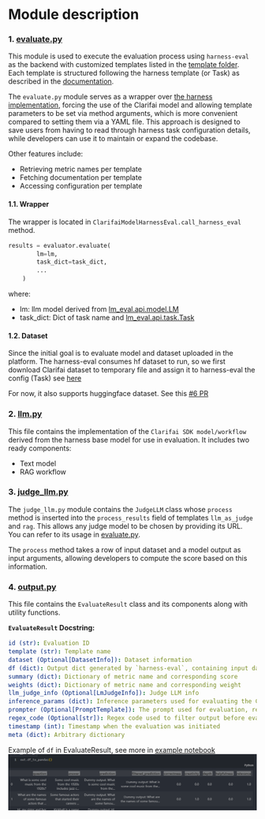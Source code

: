 # Module description

### 1. [evaluate.py](evaluate.py)

This module is used to execute the evaluation process using `harness-eval` as the backend with customized templates listed in the [template folder](./template/). Each template is structured following the harness template (or Task) as described in the [documentation](https://github.com/EleutherAI/lm-evaluation-harness/blob/main/docs/task_guide.md).

The `evaluate.py` module serves as a wrapper over [the harness implementation](https://github.com/EleutherAI/lm-evaluation-harness/blob/main/lm_eval/evaluator.py), forcing the use of the Clarifai model and allowing template parameters to be set via method arguments, which is more convenient compared to setting them via a YAML file. This approach is designed to save users from having to read through harness task configuration details, while developers can use it to maintain or expand the codebase.

Other features include:
- Retrieving metric names per template
- Fetching documentation per template
- Accessing configuration per template

#### 1.1. Wrapper
The wrapper is located in `ClarifaiModelHarnessEval.call_harness_eval` method.

```python
results = evaluator.evaluate(
        lm=lm,
        task_dict=task_dict,
        ...
    )
```
where:
* lm: llm model derived from [lm_eval.api.model.LM](https://github.com/EleutherAI/lm-evaluation-harness/blob/main/lm_eval/api/model.py)
* task_dict: Dict of task name and [lm_eval.api.task.Task](https://github.com/EleutherAI/lm-evaluation-harness/blob/main/lm_eval/api/task.py)

#### 1.2. Dataset

Since the initial goal is to evaluate model and dataset uploaded in the platform. The harness-eval consumes hf dataset to run, so we first download Clarifai dataset to temporary file and assign it to harness-eval the config (Task) see [here](https://github.com/Clarifai/clarifai-model-utils/blob/main/clarifai_model_utils/llm_eval/evaluator/harness_eval/evaluate.py)

For now, it also supports huggingface dataset. See this [#6 PR](https://github.com/Clarifai/clarifai-model-utils/pull/6)

### 2. [llm.py](llm.py)

This file contains the implementation of the `Clarifai SDK model/workflow` derived from the harness base model for use in evaluation. It includes two ready components:
- Text model
- RAG workflow

### 3. [judge_llm.py](judge_llm.py)

The `judge_llm.py` module contains the `JudgeLLM` class whose `process` method is inserted into the `process_results` field of templates `llm_as_judge` and `rag`. This allows any judge model to be chosen by providing its URL. You can refer to its usage in [evaluate.py](https://github.com/Clarifai/clarifai-model-utils/blob/main/clarifai_model_utils/llm_eval/evaluator/harness_eval/evaluate.py#L241).

The `process` method takes a row of input dataset and a model output as input arguments, allowing developers to compute the score based on this information.

### 4. [output.py](output.py)

This file contains the `EvaluateResult` class and its components along with utility functions.

**`EvaluateResult` Docstring:**
```yaml
id (str): Evaluation ID
template (str): Template name
dataset (Optional[DatasetInfo]): Dataset information
df (dict): Output dict generated by `harness-eval`, containing input data, predictions, and scores per input. Fields include input df fields, 'prediction', 'filtered_prediction', and metrics of the current template.
summary (dict): Dictionary of metric name and corresponding score
weights (dict): Dictionary of metric name and corresponding weight
llm_judge_info (Optional[LmJudgeInfo]): Judge LLM info
inference_params (dict): Inference parameters used for evaluating the Clarifai model
prompter (Optional[PromptTemplate]): The prompt used for evaluation, replacing the `doc_to_text` field in the template config if set
regex_code (Optional[str]): Regex code used to filter output before evaluation, inserted into the `filter_list` field in the template config if set
timestamp (int): Timestamp when the evaluation was initiated
meta (dict): Arbitrary dictionary
```
Example of `df` in EvaluateResult, see more in [example notebook](./../../../../examples/llm_eval.ipynb)
![alt text](doc/evalresult_df.png)
